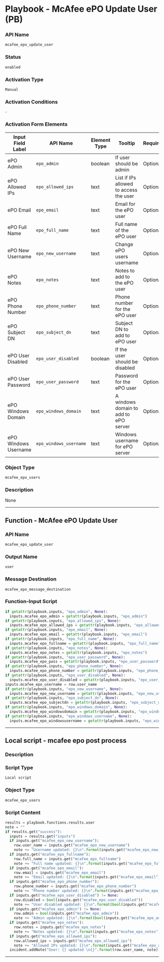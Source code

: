 <!--
    DO NOT MANUALLY EDIT THIS FILE
    THIS FILE IS AUTOMATICALLY GENERATED WITH resilient-sdk codegen
    Generated with resilient-sdk v51.0.0.2.575
-->

# Playbook - McAfee ePO Update User (PB)

### API Name
`mcafee_epo_update_user`

### Status
`enabled`

### Activation Type
`Manual`

### Activation Conditions
`-`

### Activation Form Elements
| Input Field Label | API Name | Element Type | Tooltip | Requirement |
| ----------------- | -------- | ------------ | ------- | ----------- |
| ePO Admin | `epo_admin` | boolean | If user should be admin | Optional |
| ePO Allowed IPs | `epo_allowed_ips` | text | List if IPs allowed to access the user | Optional |
| ePO Email | `epo_email` | text | Email for the ePO user | Optional |
| ePO Full Name | `epo_full_name` | text | Full name of the ePO user | Optional |
| ePO New Username | `epo_new_username` | text | Change ePO users username | Optional |
| ePO Notes | `epo_notes` | text | Notes to add to the ePO user | Optional |
| ePO Phone Number | `epo_phone_number` | text | Phone number for the ePO user | Optional |
| ePO Subject DN | `epo_subject_dn` | text | Subject DN to add to ePO user | Optional |
| ePO User Disabled | `epo_user_disabled` | boolean | If the user should be disabled | Optional |
| ePO User Password | `epo_user_password` | text | Password for the ePO user | Optional |
| ePO Windows Domain | `epo_windows_domain` | text | A windows domain to add to ePO server | Optional |
| ePO Windows Username | `epo_windows_username` | text | Windows username for ePO server | Optional |

### Object Type
`mcafee_epo_users`

### Description
None


---
## Function - McAfee ePO Update User

### API Name
`mcafee_epo_update_user`

### Output Name
`user`

### Message Destination
`mcafee_epo_message_destination`

### Function-Input Script
```python
if getattr(playbook.inputs, "epo_admin", None):
  inputs.mcafee_epo_admin = getattr(playbook.inputs, "epo_admin")
if getattr(playbook.inputs, "epo_allowed_ips", None):
  inputs.mcafee_epo_allowed_ips = getattr(playbook.inputs, "epo_allowed_ips")
if getattr(playbook.inputs, "epo_email", None):
  inputs.mcafee_epo_email = getattr(playbook.inputs, "epo_email")
if getattr(playbook.inputs, "epo_full_name", None):
  inputs.mcafee_epo_fullname = getattr(playbook.inputs, "epo_full_name")
if getattr(playbook.inputs, "epo_notes", None):
  inputs.mcafee_epo_notes = getattr(playbook.inputs, "epo_notes")
if getattr(playbook.inputs, "epo_user_password", None):
  inputs.mcafee_epo_pass = getattr(playbook.inputs, "epo_user_password")
if getattr(playbook.inputs, "epo_phone_number", None):
  inputs.mcafee_epo_phone_number = getattr(playbook.inputs, "epo_phone_number")
if getattr(playbook.inputs, "epo_user_disabled", None):
  inputs.mcafee_epo_user_disabled = getattr(playbook.inputs, "epo_user_disabled")
inputs.mcafee_epo_username = row.user_name
if getattr(playbook.inputs, "epo_new_username", None):
  inputs.mcafee_epo_new_username = getattr(playbook.inputs, "epo_new_username")
if getattr(playbook.inputs, "epo_subject_dn", None):
  inputs.mcafee_epo_subjectdn = getattr(playbook.inputs, "epo_subject_dn")
if getattr(playbook.inputs, "epo_windows_domain", None):
  inputs.mcafee_epo_windowsdomain = getattr(playbook.inputs, "epo_windows_domain")
if getattr(playbook.inputs, "epo_windows_username", None):
  inputs.mcafee_epo_windowsusername = getattr(playbook.inputs, "epo_windows_username")
```

---

## Local script - mcafee epo post process

### Description


### Script Type
`Local script`

### Object Type
`mcafee_epo_users`

### Script Content
```python
results = playbook.functions.results.user
note = ""
if results.get("success"):
  inputs = results.get("inputs")
  if inputs.get("mcafee_epo_new_username"):
    row.user_name = inputs.get("mcafee_epo_new_username")
    note += "Username updated: {}\n".format(inputs.get("mcafee_epo_new_username"))
  if inputs.get("mcafee_epo_fullname"):
    row.full_name = inputs.get("mcafee_epo_fullname")
    note += "Full name updated: {}\n".format(inputs.get("mcafee_epo_fullname"))
  if inputs.get("mcafee_epo_email"):
    row.email = inputs.get("mcafee_epo_email")
    note += "Email updated: {}\n".format(inputs.get("mcafee_epo_email"))
  if inputs.get("mcafee_epo_phone_number"):
    row.phone_number = inputs.get("mcafee_epo_phone_number")
    note += "Phone number updated: {}\n".format(inputs.get("mcafee_epo_phone_number"))
  if inputs.get("mcafee_epo_user_disabled") != None:
    row.disabled = bool(inputs.get("mcafee_epo_user_disabled"))
    note += "User disabled updated: {}\n".format(bool(inputs.get("mcafee_epo_user_disabled")))
  if inputs.get("mcafee_epo_admin") != None:
    row.admin = bool(inputs.get("mcafee_epo_admin"))
    note += "Admin updated: {}\n".format(bool(inputs.get("mcafee_epo_admin")))
  if inputs.get("mcafee_epo_notes"):
    row.notes = inputs.get("mcafee_epo_notes")
    note += "Notes updated: {}\n".format(inputs.get("mcafee_epo_notes"))
  if inputs.get("mcafee_epo_allowed_ips"):
    row.allowed_ips = inputs.get("mcafee_epo_allowed_ips")
    note += "Allowed IPs updated: {}\n".format(inputs.get("mcafee_epo_allowed_ips"))
  incident.addNote("User: {} updated \n{}".format(row.user_name, note))
```

---

